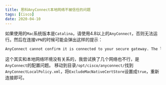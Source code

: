 ```yaml
---
title: 思科AnyConnect本地网络不被信任的问题
tags: [Cisco]
date: 2020-04-10
---
```

如果使用的`Mac`系统版本是`Catalina`，请使用4.8以上的`AnyConnect`，否则无法运行。然后在连接`VPN`的时候可能会弹出这样的提示：
```bash
AnyConnect cannot confirm it is connected to your secure gateway. The local network may not be trustworthy. Please try another network
```
这个其实和本地网络环境没有关系的，我尝试换了几个网络也不行，是`AnyConnect`的配置问题。
移动到目录`/opt/cisco/anyconnect/`找到`AnyConnectLocalPolicy.xml`，将`ExcludeMacNativeCertStore`设置成`true`，重新连接即可。